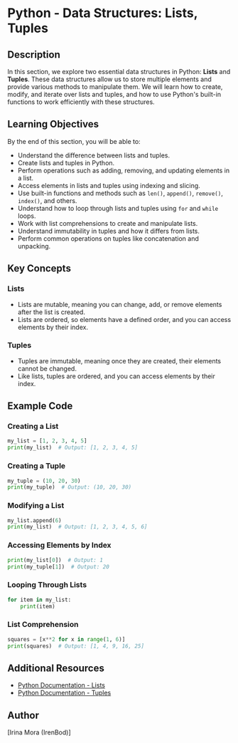 
# Python - Data Structures: Lists, Tuples

## Description
In this section, we explore two essential data structures in Python: **Lists** and **Tuples**. These data structures allow us to store multiple elements and provide various methods to manipulate them. We will learn how to create, modify, and iterate over lists and tuples, and how to use Python's built-in functions to work efficiently with these structures.

## Learning Objectives
By the end of this section, you will be able to:
- Understand the difference between lists and tuples.
- Create lists and tuples in Python.
- Perform operations such as adding, removing, and updating elements in a list.
- Access elements in lists and tuples using indexing and slicing.
- Use built-in functions and methods such as `len()`, `append()`, `remove()`, `index()`, and others.
- Understand how to loop through lists and tuples using `for` and `while` loops.
- Work with list comprehensions to create and manipulate lists.
- Understand immutability in tuples and how it differs from lists.
- Perform common operations on tuples like concatenation and unpacking.

## Key Concepts

### Lists
- Lists are mutable, meaning you can change, add, or remove elements after the list is created.
- Lists are ordered, so elements have a defined order, and you can access elements by their index.

### Tuples
- Tuples are immutable, meaning once they are created, their elements cannot be changed.
- Like lists, tuples are ordered, and you can access elements by their index.

## Example Code

### Creating a List
```python
my_list = [1, 2, 3, 4, 5]
print(my_list)  # Output: [1, 2, 3, 4, 5]
```

### Creating a Tuple
```python
my_tuple = (10, 20, 30)
print(my_tuple)  # Output: (10, 20, 30)
```

### Modifying a List
```python
my_list.append(6)
print(my_list)  # Output: [1, 2, 3, 4, 5, 6]
```

### Accessing Elements by Index
```python
print(my_list[0])  # Output: 1
print(my_tuple[1])  # Output: 20
```

### Looping Through Lists
```python
for item in my_list:
    print(item)
```

### List Comprehension
```python
squares = [x**2 for x in range(1, 6)]
print(squares)  # Output: [1, 4, 9, 16, 25]
```

## Additional Resources
- [Python Documentation - Lists](https://docs.python.org/3/tutorial/datastructures.html#more-on-lists)
- [Python Documentation - Tuples](https://docs.python.org/3/tutorial/datastructures.html#tuples-and-sequences)

## Author
[Irina Mora (IrenBod)]
